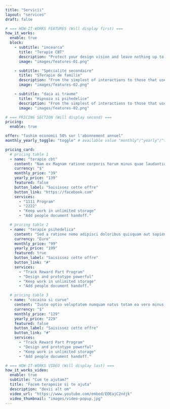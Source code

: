 ```yaml
---
title: "Servicii"
layout: "services"
draft: false

# === HOW-IT-WORKS FEATURES (Will display first) ===
how_it_works:
  enable: true
  block:
    - subtitle: "incearca"
      title: "Terapie CBT"
      description: "Protect your design vision and leave nothing up to interpretation with interaction recipes. Quickly share and access all your team members interactions by using libraries, ensuring consistency throughout the."
      image: "images/features-01.png"

    - subtitle: "Spécialité secondaire"
      title: "STerapie de familie"
      description: "From the simplest of interactions to those that use Excel-gradeing formulas, ProtoPie can handle them all. Make mind-blowing of New interactions everyday without ever having to write any new code."
      image: "images/features-02.png"

    - subtitle: "daca ai traume"
      title: "Hipnoza si psihedelice"
      description: "From the simplest of interactions to those that use Excel-gradeing formulas, ProtoPie can handle them all. Make mind-blowing of New interactions everyday without ever having to write any new code."
      image: "images/features-02.png"

# === PRICING SECTION (Will display second) ===
pricing:
  enable: true

offer: "fashim economii 50% sur l'abonnement annuel"
monthly_yearly_toggle: "toggle" # available value "monthly"/"yearly"/"toggle"

pricing_card:
  # pricing table 1
  - name: "terapie cbt"
    content: "Nam ex Magnam ratione corporis harum minus quae laudantium, ullam quaerat Illum"
    currency: "$"
    monthly_price: "39"
    yearly_price: "139"
    featured: false
    button_label: "Saisissez cette offre"
    button_link: "https://facebook.com"
    services:
      - "1111 Program"
      - "2222"
      - "Keep work in unlimited storage"
      - "Add people document handoff."

  # pricing table 2
  - name: "terapie psihedelica"
    content: "Sed a ratione nemo adipisci doloribus quisquam aut sapiente quibusdam illum debitis."
    currency: "Euro"
    monthly_price: "99"
    yearly_price: "199"
    featured: true
    button_label: "Saisissez cette offre"
    button_link: "#"
    services:
      - "Track Reward Part Program"
      - "Design and prototype powerful"
      - "Keep work in unlimited storage"
      - "Add people document handoff."

  # pricing table 3
  - name: "cocaina si curve"
    content: "Iusto optio voluptatem numquam natus totam ea vero minus nihil libero non!dlhfaslkfjlkdjfjklfdsalkfjds"
    currency: "$"
    monthly_price: "129"
    yearly_price: "229"
    featured: false
    button_label: "Saisissez cette offre"
    button_link: "#"
    services:
      - "Track Reward Part Program"
      - "Design and prototype powerful"
      - "Keep work in unlimited storage"
      - "Add people document handoff."

# === HOW-IT-WORKS VIDEO (Will display last) ===
how_it_works_video:
  enable: true
  subtitle: "Cum te ajutam?"
  title: "Facem terapoiie si te ajuta"
  description: "devii alt om"
  video_url: "https://www.youtube.com/embed/EOEajC2ndjk"
  video_thumbnail: "images/video-popup.jpg"
---
```


